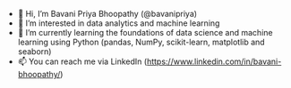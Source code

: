 - 👋 Hi, I’m Bavani Priya Bhoopathy (@bavanipriya)
- 👀 I’m interested in data analytics and machine learning
- 🌱 I’m currently learning the foundations of data science and machine learning using Python (pandas, NumPy, scikit-learn, matplotlib and seaborn)
- 📫 You can reach me via LinkedIn (https://www.linkedin.com/in/bavani-bhoopathy/)

<!---
bavanipriya/bavanipriya is a ✨ special ✨ repository because its `README.md` (this file) appears on your GitHub profile.
You can click the Preview link to take a look at your changes.
--->
